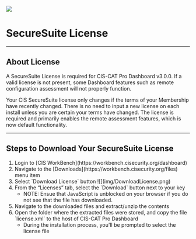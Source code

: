 ![](http://i.imgur.com/5yZfZi5.jpg)

# SecureSuite License

----------

## About License 

A SecureSuite License is required for CIS-CAT Pro Dashboard v3.0.0. If a valid license is not present, some Dashboard features such as remote configuration assessment will not properly function. 

Your CIS SecureSuite license only changes if the terms of your Membership have recently changed. There is no need to input a new license on each install unless you are certain your terms have changed. The license is required and primarily enables the remote assessment features, which is now default functionality. 

----------

## Steps to Download Your SecureSuite License

<ol>
	<li>Login to [CIS WorkBench](https://workbench.cisecurity.org/dashboard)</li>
	<li>Navigate to the [Downloads](https://workbench.cisecurity.org/files) menu item</li>
	<li>Select `Download License` button
		![](img/DownloadLicense.png)
	</li>
	<li>From the “Licenses” tab, select the `Download` button next to your key
		<ul>
			<li>NOTE: Ensue that JavaScript is unblocked on your browser if you do not see that the file has downloaded.</li>
		</ul>
	</li>
	<li>Navigate to the downloaded files and extract/unzip the contents</li>
	<li>Open the folder where the extracted files were stored, and copy the file `license.xml` to the host of CIS-CAT Pro Dashboard
		<ul>
			<li>During the installation process, you'll be prompted to select the license file</li>
		</ul>
	</li>
</ol>